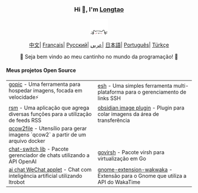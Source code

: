 <div align="center">
    <h3>Hi 👋, I'm <a href="https://longtao.fun">Longtao</a></h3>
 <p align="center">
        <a href="https://longtao.fun">
            <img src="cat.webp" width="50"/>
        </a>
    </p>
    <p align="center">
        <a href="https://github.com/eust-w/eust-w/blob/main/README_CN.md"><span>中文</span></a>|
        <a href="https://github.com/eust-w/eust-w/blob/main/README_FR.md"><span>Français</span></a>|
        <a href="https://github.com/eust-w/eust-w/blob/main/README_RU.md"><span>Русский</span></a>|
        <a href="https://github.com/eust-w/eust-w/blob/main/README_AR.md"><span>عربي</span></a>|
        <a href="https://github.com/eust-w/eust-w/blob/main/README_JP.md"><span>日本語</span></a>|
        <a href="https://github.com/eust-w/eust-w/blob/main/README_PTBR.md"><span>Português</span></a>|
        <a href="https://github.com/eust-w/eust-w/blob/main/README_TR.md"><span>Türkçe</span></a>
    </p>
    <p>🌟 Seja bem vindo ao meu cantinho no mundo da programação! 🌟</p>
    <h4 align="left">Meus projetos Open Source</h4>
    <table align="center">
        <tr>
            <td><a href="https://github.com/eust-w/gopic">gopic</a> - Uma ferramenta para hospedar imagens, focada em velocidade⚡</td>
            <td><a href="https://github.com/eust-w/esh">esh</a> - Uma simples ferramenta multi-plataforma para o gerenciamento de links SSH</td>
        </tr>
        <tr>
            <td><a href="https://github.com/eust-w/rsm">rsm</a> - Uma aplicação que agrega diversas funções para a utilização de feeds RSS</td>
            <td><a href="https://github.com/eust-w/obsidian-image-auto-upload">obsidian image plugin</a> - Plugin para colar imagens da área de transferência</td>
        </tr>
        <tr>
            <td><a href="https://github.com/eust-w/qcow2file">qcow2file</a> - Utensílio para gerar imagens `qcow2` a partir de um arquivo docker</td>
            <!--- 404?
            <td><a href="https://github.com/eust-w/aiPlatform">ai with wechat</a> - WeChat chat robot uses various AI</td>
            -->
        <tr>
        <tr>
            <td><a href="https://github.com/eust-w/openai-chat-switch">chat-switch lib</a> - Pacote gerenciador de chats utilizando a API OpenAI</td>
            <td><a href="https://github.com/eust-w/govirsh">govirsh</a> - Pacote virsh para virtualização em Go</td>
        <tr>
            <td><a href="https://github.com/eust-w/ltrobot-mimiwechat">ai chat WeChat applet</a> - Chat com inteligência artificial utilizando ltrobot</td>
            <td><a href="https://github.com/eust-w/gnome-extension-wakwaka">gnome-extension-wakwaka</a> - Extensão para o Gnome que utiliza a API do WakaTime</td> <!-- Very useful!! -->
    </table>
</div>
